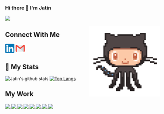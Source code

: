 ### Hi there 👋  I'm Jatin
[<img src="https://komarev.com/ghpvc/?username=legedith&label=Profile+Views&color=2e8b57&style=flat" />](https://github.com/legedith)


<img align='right' src="https://raw.githubusercontent.com/iCharlesZ/FigureBed/master/img/octocat.gif" width="230">

## Connect With Me
<a href="https://www.linkedin.com/in/legedith/"><img src="/img/linkedin.png" alt="alt text" width="30px" height="30px"></a>   <a href="mailto:jatindehmiwal@gmail.com"><img src="/img/gmail.png" alt="alt text" width="30px" height="30px"></a>  

## 🚀 My Stats
![Jatin's github stats](https://github-readme-stats.vercel.app/api?username=legedith&theme=dracula&show_icons=true)
[![Top Langs](https://github-readme-stats.vercel.app/api/top-langs/?username=Legedith&layout=compact&theme=ayu-mirage)](https://github.com/legedith/github-readme-stats)

## My Work 
<a href="https://github.com/Legedith/Hereditary_traits">
  <img align="center" src="https://github-readme-stats.vercel.app/api/pin/?username=legedith&repo=Hereditary_traits&theme=dracula" />
</a> 

<a href="https://github.com/Legedith/Six_Degrees_of_Kevin_Bacon_game">
  <img align="center" src="https://github-readme-stats.vercel.app/api/pin/?username=legedith&repo=Six_Degrees_of_Kevin_Bacon_game&theme=dracula" />
</a>

<a href="https://github.com/Legedith/saviour">
  <img align="center" src="https://github-readme-stats.vercel.app/api/pin/?username=legedith&repo=saviour&theme=dracula" />
</a> 

<a href="https://github.com/Legedith/Dungeons">
  <img align="center" src="https://github-readme-stats.vercel.app/api/pin/?username=legedith&repo=Dungeons&theme=dracula" />
</a> 

<a href="https://github.com/Legedith/Slowpoke">
  <img align="center" src="https://github-readme-stats.vercel.app/api/pin/?username=legedith&repo=Slowpoke&theme=dracula" />
</a> 

<a href="https://github.com/Legedith/Danke_Schoen">
  <img align="center" src="https://github-readme-stats.vercel.app/api/pin/?username=legedith&repo=Danke_Schoen&theme=dracula" />
</a> 

<a href="https://github.com/Legedith/Minesweeper">
  <img align="center" src="https://github-readme-stats.vercel.app/api/pin/?username=legedith&repo=Minesweeper&theme=dracula" />
</a> 

<a href="https://github.com/Legedith/Sirius_WhatsApp_Bot">
  <img align="center" src="https://github-readme-stats.vercel.app/api/pin/?username=legedith&repo=Sirius_WhatsApp_Bot&theme=dracula" />
</a>

